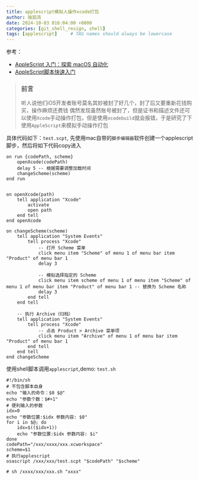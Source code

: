 ```yaml
---
title: applescript模拟人操作xcode打包
author: 独孤流
date: 2024-10-03 016:04:00 +0800
categories: [git_shell_resign, shell]
tags: [applescript]     # TAG names should always be lowercase
---
```


参考：
- [AppleScript 入门：探索 macOS 自动化](https://sspai.com/post/46912)
- [AppleScript脚本快速入门](https://juejin.cn/post/7055599089081122829)

> ### 前言
> 听人说他们iOS开发者账号莫名其妙被封了好几个，封了后又要重新花钱购买，操作麻烦还费钱
> 偶然发现虽然账号被封了，但是证书和描述文件还可以使用`Xcode`手动操作打包，但是使用`xcodebuild`就会报错，于是研究了下使用`AppleScript`来模拟手动操作打包

具体代码如下：`test.scpt`, 先使用mac自带的`脚步编辑器`软件创建一个applescript脚步，然后将如下代码copy进入
```
on run {codePath, scheme}
	openXcode(codePath)
	delay 5 -- 根据需要调整加载时间
	changeScheme(scheme)
end run


on openXcode(path)
	tell application "Xcode"
		activate
		open path
	end tell
end openXcode

on changeScheme(scheme)
	tell application "System Events"
		tell process "Xcode"
			-- 打开 Scheme 菜单
			click menu item "Scheme" of menu 1 of menu bar item "Product" of menu bar 1
			delay 3
			
			-- 模拟选择指定的 Scheme
			click menu item scheme of menu 1 of menu item "Scheme" of menu 1 of menu bar item "Product" of menu bar 1 -- 替换为 Scheme 名称
			delay 3
		end tell
	end tell
	
	-- 执行 Archive（归档）
	tell application "System Events"
		tell process "Xcode"
			-- 点击 Product > Archive 菜单项
			click menu item "Archive" of menu 1 of menu bar item "Product" of menu bar 1
		end tell
	end tell
end changeScheme
```

使用shell脚本调用`applescript`,demo: `test.sh`
```
#!/bin/sh
# 不包含脚本自身
echo "输入的命令：$0 $@"
echo "参数个数：$#+1"
# 便利输入的参数
idx=0
echo "参数位置:$idx 参数内容: $0"
for i in $@; do
    idx=$(($idx+1))
    echo "参数位置:$idx 参数内容: $i"
done
codePath="/xxx/xxxx/xxx.xcworkspace"
scheme=$1
# 执行applescript
osascript /xxx/xxx/test.scpt "$codePath" "$scheme"

# sh /xxxx/xxx/xxx.sh "xxxx"

```